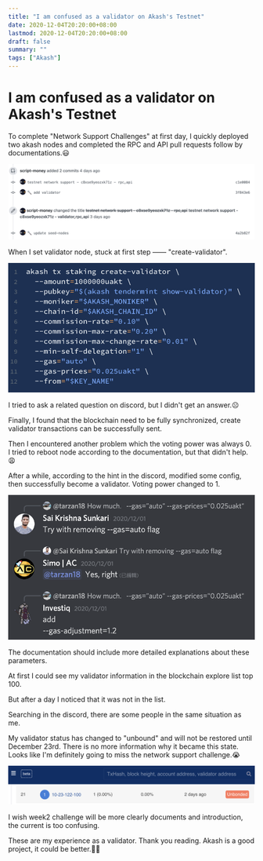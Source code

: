 ```yaml
---
title: "I am confused as a validator on Akash's Testnet"
date: 2020-12-04T20:20:00+08:00
lastmod: 2020-12-04T20:20:00+08:00
draft: false
summary: ""
tags: ["Akash"]
---
```


# I am confused as a validator on Akash's Testnet

To complete "Network Support Challenges" at first day, I quickly deployed two akash nodes and completed the RPC and API pull requests follow by documentations.😃

![](pullrequests.png)

When I set validator node, stuck at first step —— "create-validator".

![](stuck%20first%20step.png)

I tried to ask a related question on discord, but I didn't get an answer.☹️

Finally, I found that the blockchain need to be fully synchronized, create validator transactions can be successfully sent.

Then I encountered another problem which the voting power was always 0. I tried to reboot node according to the documentation, but that didn't help.😩

After a while, according to the hint in the discord, modified some config, then successfully become a validator. Voting power changed to 1.

![](remove_gas_auto.png)

The documentation should include more detailed explanations about these parameters.

At first I could see my validator information in the  blockchain explore list top 100.

But after a day I noticed that it was not in the list.

Searching in the discord, there are some people in the same situation as me.

My validator status has changed to "unbound" and will not be restored until December 23rd. There is no more information why it became this state. Looks like I'm definitely going to miss the network support challenge.😭

![](unbound.png)

I wish week2 challenge will be more clearly documents and introduction, the current is too confusing.

These are my experience as a validator. Thank you reading. Akash is a good project, it could be better.👍🏻